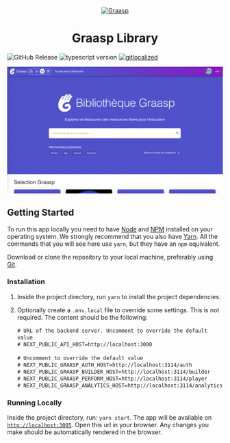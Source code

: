 <p align="center">
  <a href="https://library.graasp.org/">
    <img alt="Graasp" src="https://avatars3.githubusercontent.com/u/43075056" width="300">
  </a>
</p>

<h1 align="center">Graasp Library</h1>

![GitHub Release](https://img.shields.io/github/release/graasp/graasp-library)
![typescript version](https://img.shields.io/github/package-json/dependency-version/graasp/graasp-library/dev/typescript)
[![gitlocalized ](https://gitlocalize.com/repo/8977/whole_project/badge.svg)](https://gitlocalize.com/repo/8977?utm_source=badge)

<p align="center">
  <img
    alt="Screenshot"
    src="https://raw.githubusercontent.com/graasp/graasp-library/main/docs/assets/screenshot.png"
    width="900"
  >
</p>

## Getting Started

To run this app locally you need to have [Node](https://nodejs.org) and
[NPM](https://www.npmjs.com) installed on your operating system. We strongly recommend that you
also have [Yarn](https://yarnpkg.com/). All the commands that you will see here use `yarn`,
but they have an `npm` equivalent.

Download or clone the repository to your local machine, preferably using [Git](https://git-scm.com).

### Installation

1. Inside the project directory, run `yarn` to install the project dependencies.
1. Optionally create a `.env.local` file to override some settings. This is not required. The content should be the following:

    ```dotenv
    # URL of the backend server. Uncomment to override the default value
    # NEXT_PUBLIC_API_HOST=http://localhost:3000

    # Uncomment to override the default value
    # NEXT_PUBLIC_GRAASP_AUTH_HOST=http://localhost:3114/auth
    # NEXT_PUBLIC_GRAASP_BUILDER_HOST=http://localhost:3114/builder
    # NEXT_PUBLIC_GRAASP_PERFORM_HOST=http://localhost:3114/player
    # NEXT_PUBLIC_GRAASP_ANALYTICS_HOST=http://localhost:3114/analytics
    ```

### Running Locally

Inside the project directory, run: `yarn start`.
The app will be available on [`http://localhost:3005`](http://localhost:3005). Open this url in your browser. Any changes you make should be automatically rendered in the browser.
